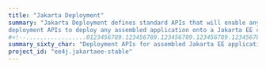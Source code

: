```yaml
---
title: "Jakarta Deployment"
summary: "Jakarta Deployment defines standard APIs that will enable any deployment tool that uses the
deployment APIs to deploy any assembled application onto a Jakarta EE compatible platform."
#<!--.................0123456789.123456789.123456789.123456789.123456789.123456789-->
summary_sixty_char: "Deployment APIs for assembled Jakarta EE applications"
project_id: "ee4j.jakartaee-stable"
---
```


